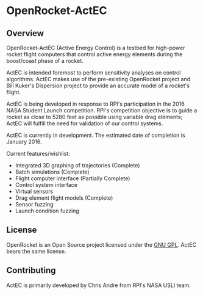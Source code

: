 OpenRocket-ActEC
==========

Overview
--------

OpenRocket-ActEC (Active Energy Control) is a testbed for high-power rocket flight computers that control active energy elements during the boost/coast phase of a rocket.

ActEC is intended foremost to perform sensitivity analyses on control algorithms. ActEC makes use of the pre-existing OpenRocket project and Bill Kuker's Dispersion project to provide an accurate model of a rocket's flight.

ActEC is being developed in response to RPI's participation in the 2016 NASA Student Launch competition. RPI's competition objective is to guide a rocket as close to 5280 feet as possible using variable drag elements; ActEC will fulfill the need for validation of our control systems.

ActEC is currently in development. The estimated date of completion is January 2016.

Current features/wishlist:

* Integrated 3D graphing of trajectories (Complete)
* Batch simulations (Complete)
* Flight computer interface (Partially Complete)
* Control system interface
* Virtual sensors
* Drag element flight models (Complete)
* Sensor fuzzing
* Launch condition fuzzing

License
-------

OpenRocket is an Open Source project licensed under the [GNU GPL](http://openrocket.sourceforge.net/license.html). ActEC bears the same license.

Contributing
------------

ActEC is primarily developed by Chris Andre from RPI's NASA USLI team.
